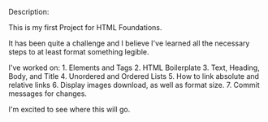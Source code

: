 Description:

This is my first Project for HTML Foundations.

It has been quite a challenge and I believe I've learned all the necessary steps to at least format something legible.

I've worked on:
    1. Elements and Tags
    2. HTML Boilerplate
    3. Text, Heading, Body, and Title
    4. Unordered and Ordered Lists
    5. How to link absolute and relative links
    6. Display images download, as well as format size.
    7. Commit messages for changes.

I'm excited to see where this will go.